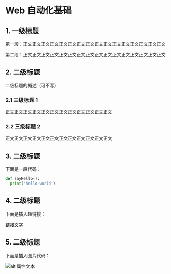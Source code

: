 # Web 自动化基础

## 1. 一级标题

第一段：正文正文正文正文正文正文正文正文正文正文正文正文正文正文正文正文

第二段：正文正文正文正文正文正文正文正文正文正文正文正文正文正文正文正文

## 2. 二级标题

二级标题的概述（可不写）

### 2.1 三级标题 1

正文正文正文正文正文正文正文正文正文正文正文正文

### 2.2 三级标题 2

正文正文正文正文正文正文正文正文正文正文正文正文

## 3. 二级标题

下面是一段代码：

```python
def sayHello():
  print('hello world')
```

## 4. 二级标题

下面是插入超链接：

[链接文字](https://www.runoob.com/markdown/md-title.html "标题")

## 5. 二级标题

下面是插入图片代码：

![alt 属性文本](图片地址)
